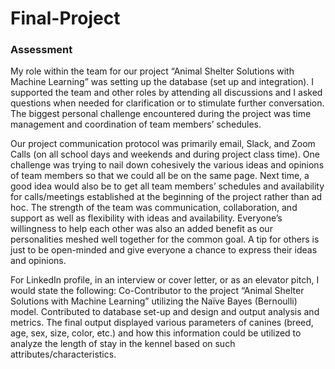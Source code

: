 # Final-Project

### Assessment

My role within the team for our project “Animal Shelter Solutions with Machine Learning” was setting up the database (set up and integration).  I supported the team and other roles by attending all discussions and I asked questions when needed for clarification or to stimulate further conversation. The biggest personal challenge encountered during the project was time management and coordination of team members’ schedules.

Our project communication protocol was primarily email, Slack, and Zoom Calls (on all school days and weekends and during project class time).  One challenge was trying to nail down cohesively the various ideas and opinions of team members so that we could all be on the same page. Next time, a good idea would also be to get all team members’ schedules and availability for calls/meetings established at the beginning of the project rather than ad hoc. The strength of the team was communication, collaboration, and support as well as flexibility with ideas and availability. Everyone’s willingness to help each other was also an added benefit as our personalities meshed well together for the common goal. A tip for others is just to be open-minded and give everyone a chance to express their ideas and opinions.

For LinkedIn profile, in an interview or cover letter, or as an elevator pitch, I would state the following: 
Co-Contributor to the project “Animal Shelter Solutions with Machine Learning” utilizing the Naïve Bayes (Bernoulli) model. Contributed to database set-up and design and output analysis and metrics. The final output displayed various parameters of canines (breed, age, sex, size, color, etc.) and how this information could be utilized to analyze the length of stay in the kennel based on such attributes/characteristics.
